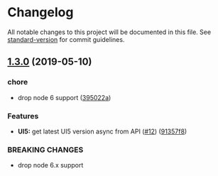 # Changelog

All notable changes to this project will be documented in this file. See [standard-version](https://github.com/conventional-changelog/standard-version) for commit guidelines.

## [1.3.0](https://github.com/vobujs/ui5-codecompletion/compare/v1.2.5...v1.3.0) (2019-05-10)


### chore

* drop node 6 support ([395022a](https://github.com/vobujs/ui5-codecompletion/commit/395022a))


### Features

* **UI5:** get latest UI5 version async from API ([#12](https://github.com/vobujs/ui5-codecompletion/issues/12)) ([91357f8](https://github.com/vobujs/ui5-codecompletion/commit/91357f8))


### BREAKING CHANGES

* drop node 6.x support
